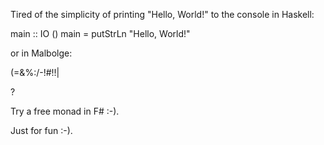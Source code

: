 Tired of the simplicity of printing "Hello, World!" to the console
in Haskell: 

main :: IO ()
main = putStrLn "Hello, World!"

or in Malbolge:

(=&%:/-!#!!|

?

Try a free monad in F# :-).

Just for fun :-).
